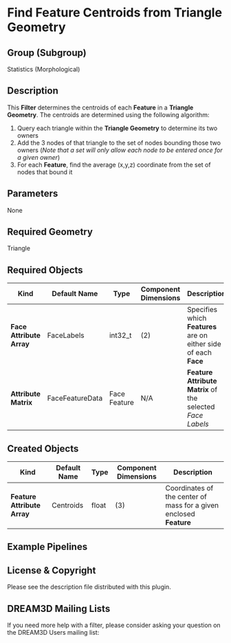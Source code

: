 # Find Feature Centroids from Triangle Geometry

## Group (Subgroup)

Statistics (Morphological)

## Description

This **Filter** determines the centroids of each **Feature** in a **Triangle Geometry**. The centroids are determined
using the following algorithm:

1. Query each triangle within the **Triangle Geometry** to determine its two owners
2. Add the 3 nodes of that triangle to the set of nodes bounding those two owners (*Note that a set will only allow each
   node to be entered once for a given owner*)
3. For each **Feature**, find the average (x,y,z) coordinate from the set of nodes that bound it

## Parameters

None

## Required Geometry

Triangle

## Required Objects

| Kind                     | Default Name    | Type         | Component Dimensions | Description                                                      |
|--------------------------|-----------------|--------------|----------------------|------------------------------------------------------------------|
| **Face Attribute Array** | FaceLabels      | int32_t      | (2)                  | Specifies which **Features** are on either side of each **Face** |
| **Attribute Matrix**     | FaceFeatureData | Face Feature | N/A                  | **Feature Attribute Matrix** of the selected _Face Labels_       |

## Created Objects

| Kind                        | Default Name | Type  | Component Dimensions | Description                                                        |
|-----------------------------|--------------|-------|----------------------|--------------------------------------------------------------------|
| **Feature Attribute Array** | Centroids    | float | (3)                  | Coordinates of the center of mass for a given enclosed **Feature** |

## Example Pipelines

## License & Copyright

Please see the description file distributed with this plugin.

## DREAM3D Mailing Lists

If you need more help with a filter, please consider asking your question on the DREAM3D Users mailing list:

